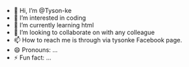 - 👋 Hi, I’m @Tyson-ke
- 👀 I’m interested in coding 
- 🌱 I’m currently learning html 
- 💞️ I’m looking to collaborate on with any colleague 
- 📫 How to reach me is through via tysonke Facebook page.
- 😄 Pronouns: ...
- ⚡ Fun fact: ...

<!---
Tyson-ke/Tyson-ke is a ✨ special ✨ repository because its `README.md` (this file) appears on your GitHub profile.
You can click the Preview link to take a look at your changes.
--->

